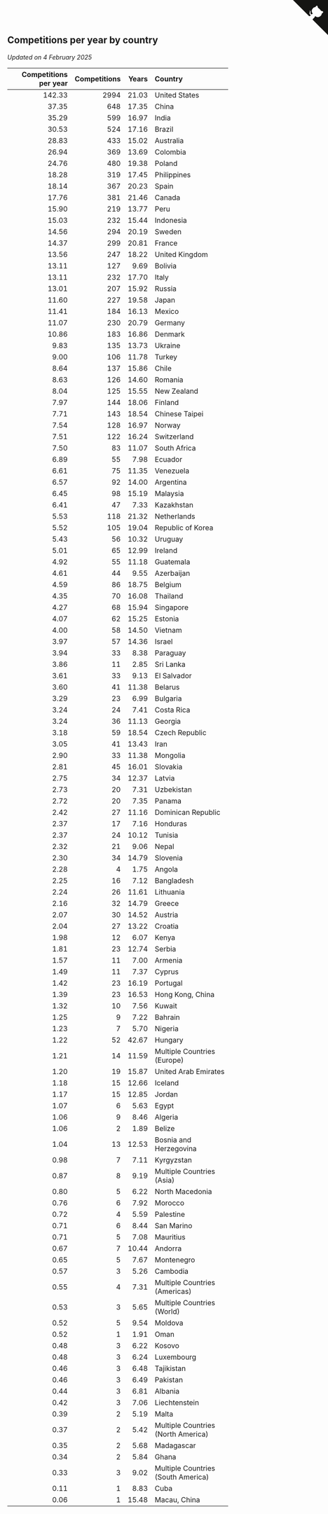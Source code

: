 ## Competitions per year by country

*Updated on  4 February 2025*

| Competitions per year | Competitions | Years | Country |
| ---: | ---: | ---: | :--- |
| 142.33 | 2994 | 21.03 | United States |
| 37.35 | 648 | 17.35 | China |
| 35.29 | 599 | 16.97 | India |
| 30.53 | 524 | 17.16 | Brazil |
| 28.83 | 433 | 15.02 | Australia |
| 26.94 | 369 | 13.69 | Colombia |
| 24.76 | 480 | 19.38 | Poland |
| 18.28 | 319 | 17.45 | Philippines |
| 18.14 | 367 | 20.23 | Spain |
| 17.76 | 381 | 21.46 | Canada |
| 15.90 | 219 | 13.77 | Peru |
| 15.03 | 232 | 15.44 | Indonesia |
| 14.56 | 294 | 20.19 | Sweden |
| 14.37 | 299 | 20.81 | France |
| 13.56 | 247 | 18.22 | United Kingdom |
| 13.11 | 127 | 9.69 | Bolivia |
| 13.11 | 232 | 17.70 | Italy |
| 13.01 | 207 | 15.92 | Russia |
| 11.60 | 227 | 19.58 | Japan |
| 11.41 | 184 | 16.13 | Mexico |
| 11.07 | 230 | 20.79 | Germany |
| 10.86 | 183 | 16.86 | Denmark |
| 9.83 | 135 | 13.73 | Ukraine |
| 9.00 | 106 | 11.78 | Turkey |
| 8.64 | 137 | 15.86 | Chile |
| 8.63 | 126 | 14.60 | Romania |
| 8.04 | 125 | 15.55 | New Zealand |
| 7.97 | 144 | 18.06 | Finland |
| 7.71 | 143 | 18.54 | Chinese Taipei |
| 7.54 | 128 | 16.97 | Norway |
| 7.51 | 122 | 16.24 | Switzerland |
| 7.50 | 83 | 11.07 | South Africa |
| 6.89 | 55 | 7.98 | Ecuador |
| 6.61 | 75 | 11.35 | Venezuela |
| 6.57 | 92 | 14.00 | Argentina |
| 6.45 | 98 | 15.19 | Malaysia |
| 6.41 | 47 | 7.33 | Kazakhstan |
| 5.53 | 118 | 21.32 | Netherlands |
| 5.52 | 105 | 19.04 | Republic of Korea |
| 5.43 | 56 | 10.32 | Uruguay |
| 5.01 | 65 | 12.99 | Ireland |
| 4.92 | 55 | 11.18 | Guatemala |
| 4.61 | 44 | 9.55 | Azerbaijan |
| 4.59 | 86 | 18.75 | Belgium |
| 4.35 | 70 | 16.08 | Thailand |
| 4.27 | 68 | 15.94 | Singapore |
| 4.07 | 62 | 15.25 | Estonia |
| 4.00 | 58 | 14.50 | Vietnam |
| 3.97 | 57 | 14.36 | Israel |
| 3.94 | 33 | 8.38 | Paraguay |
| 3.86 | 11 | 2.85 | Sri Lanka |
| 3.61 | 33 | 9.13 | El Salvador |
| 3.60 | 41 | 11.38 | Belarus |
| 3.29 | 23 | 6.99 | Bulgaria |
| 3.24 | 24 | 7.41 | Costa Rica |
| 3.24 | 36 | 11.13 | Georgia |
| 3.18 | 59 | 18.54 | Czech Republic |
| 3.05 | 41 | 13.43 | Iran |
| 2.90 | 33 | 11.38 | Mongolia |
| 2.81 | 45 | 16.01 | Slovakia |
| 2.75 | 34 | 12.37 | Latvia |
| 2.73 | 20 | 7.31 | Uzbekistan |
| 2.72 | 20 | 7.35 | Panama |
| 2.42 | 27 | 11.16 | Dominican Republic |
| 2.37 | 17 | 7.16 | Honduras |
| 2.37 | 24 | 10.12 | Tunisia |
| 2.32 | 21 | 9.06 | Nepal |
| 2.30 | 34 | 14.79 | Slovenia |
| 2.28 | 4 | 1.75 | Angola |
| 2.25 | 16 | 7.12 | Bangladesh |
| 2.24 | 26 | 11.61 | Lithuania |
| 2.16 | 32 | 14.79 | Greece |
| 2.07 | 30 | 14.52 | Austria |
| 2.04 | 27 | 13.22 | Croatia |
| 1.98 | 12 | 6.07 | Kenya |
| 1.81 | 23 | 12.74 | Serbia |
| 1.57 | 11 | 7.00 | Armenia |
| 1.49 | 11 | 7.37 | Cyprus |
| 1.42 | 23 | 16.19 | Portugal |
| 1.39 | 23 | 16.53 | Hong Kong, China |
| 1.32 | 10 | 7.56 | Kuwait |
| 1.25 | 9 | 7.22 | Bahrain |
| 1.23 | 7 | 5.70 | Nigeria |
| 1.22 | 52 | 42.67 | Hungary |
| 1.21 | 14 | 11.59 | Multiple Countries (Europe) |
| 1.20 | 19 | 15.87 | United Arab Emirates |
| 1.18 | 15 | 12.66 | Iceland |
| 1.17 | 15 | 12.85 | Jordan |
| 1.07 | 6 | 5.63 | Egypt |
| 1.06 | 9 | 8.46 | Algeria |
| 1.06 | 2 | 1.89 | Belize |
| 1.04 | 13 | 12.53 | Bosnia and Herzegovina |
| 0.98 | 7 | 7.11 | Kyrgyzstan |
| 0.87 | 8 | 9.19 | Multiple Countries (Asia) |
| 0.80 | 5 | 6.22 | North Macedonia |
| 0.76 | 6 | 7.92 | Morocco |
| 0.72 | 4 | 5.59 | Palestine |
| 0.71 | 6 | 8.44 | San Marino |
| 0.71 | 5 | 7.08 | Mauritius |
| 0.67 | 7 | 10.44 | Andorra |
| 0.65 | 5 | 7.67 | Montenegro |
| 0.57 | 3 | 5.26 | Cambodia |
| 0.55 | 4 | 7.31 | Multiple Countries (Americas) |
| 0.53 | 3 | 5.65 | Multiple Countries (World) |
| 0.52 | 5 | 9.54 | Moldova |
| 0.52 | 1 | 1.91 | Oman |
| 0.48 | 3 | 6.22 | Kosovo |
| 0.48 | 3 | 6.24 | Luxembourg |
| 0.46 | 3 | 6.48 | Tajikistan |
| 0.46 | 3 | 6.49 | Pakistan |
| 0.44 | 3 | 6.81 | Albania |
| 0.42 | 3 | 7.06 | Liechtenstein |
| 0.39 | 2 | 5.19 | Malta |
| 0.37 | 2 | 5.42 | Multiple Countries (North America) |
| 0.35 | 2 | 5.68 | Madagascar |
| 0.34 | 2 | 5.84 | Ghana |
| 0.33 | 3 | 9.02 | Multiple Countries (South America) |
| 0.11 | 1 | 8.83 | Cuba |
| 0.06 | 1 | 15.48 | Macau, China |


<a href="https://github.com/jonatanklosko/wca_statistics" class="github-corner" aria-label="View source on Github"><svg width="80" height="80" viewBox="0 0 250 250" style="fill:#151513; color:#fff; position: absolute; top: 0; border: 0; right: 0;" aria-hidden="true"><path d="M0,0 L115,115 L130,115 L142,142 L250,250 L250,0 Z"></path><path d="M128.3,109.0 C113.8,99.7 119.0,89.6 119.0,89.6 C122.0,82.7 120.5,78.6 120.5,78.6 C119.2,72.0 123.4,76.3 123.4,76.3 C127.3,80.9 125.5,87.3 125.5,87.3 C122.9,97.6 130.6,101.9 134.4,103.2" fill="currentColor" style="transform-origin: 130px 106px;" class="octo-arm"></path><path d="M115.0,115.0 C114.9,115.1 118.7,116.5 119.8,115.4 L133.7,101.6 C136.9,99.2 139.9,98.4 142.2,98.6 C133.8,88.0 127.5,74.4 143.8,58.0 C148.5,53.4 154.0,51.2 159.7,51.0 C160.3,49.4 163.2,43.6 171.4,40.1 C171.4,40.1 176.1,42.5 178.8,56.2 C183.1,58.6 187.2,61.8 190.9,65.4 C194.5,69.0 197.7,73.2 200.1,77.6 C213.8,80.2 216.3,84.9 216.3,84.9 C212.7,93.1 206.9,96.0 205.4,96.6 C205.1,102.4 203.0,107.8 198.3,112.5 C181.9,128.9 168.3,122.5 157.7,114.1 C157.9,116.9 156.7,120.9 152.7,124.9 L141.0,136.5 C139.8,137.7 141.6,141.9 141.8,141.8 Z" fill="currentColor" class="octo-body"></path></svg></a><style>.github-corner:hover .octo-arm{animation:octocat-wave 560ms ease-in-out}@keyframes octocat-wave{0%,100%{transform:rotate(0)}20%,60%{transform:rotate(-25deg)}40%,80%{transform:rotate(10deg)}}@media (max-width:500px){.github-corner:hover .octo-arm{animation:none}.github-corner .octo-arm{animation:octocat-wave 560ms ease-in-out}}</style>
